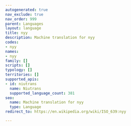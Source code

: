 ```yaml
---
autogenerated: true
nav_exclude: true
nav_order: 999
parent: Languages
layout: language
title: nyy
description: Machine translation for nyy
codes:
- nyy
names:
- nyy
family: []
scripts: []
typology: []
territories: []
supported_apis:
- id: niutrans
  name: Niutrans
  supported_language_count: 381
seo:
  name: Machine translation for nyy
  type: Language
redirect_to: https://en.wikipedia.org/wiki/ISO_639:nyy

---
```


